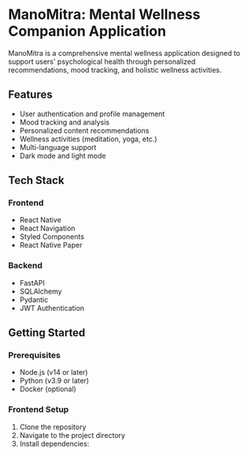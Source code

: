 # ManoMitra: Mental Wellness Companion Application

ManoMitra is a comprehensive mental wellness application designed to support users' psychological health through personalized recommendations, mood tracking, and holistic wellness activities.

## Features

- User authentication and profile management
- Mood tracking and analysis
- Personalized content recommendations
- Wellness activities (meditation, yoga, etc.)
- Multi-language support
- Dark mode and light mode

## Tech Stack

### Frontend
- React Native
- React Navigation
- Styled Components
- React Native Paper

### Backend
- FastAPI
- SQLAlchemy
- Pydantic
- JWT Authentication

## Getting Started

### Prerequisites

- Node.js (v14 or later)
- Python (v3.9 or later)
- Docker (optional)

### Frontend Setup

1. Clone the repository
2. Navigate to the project directory
3. Install dependencies:

